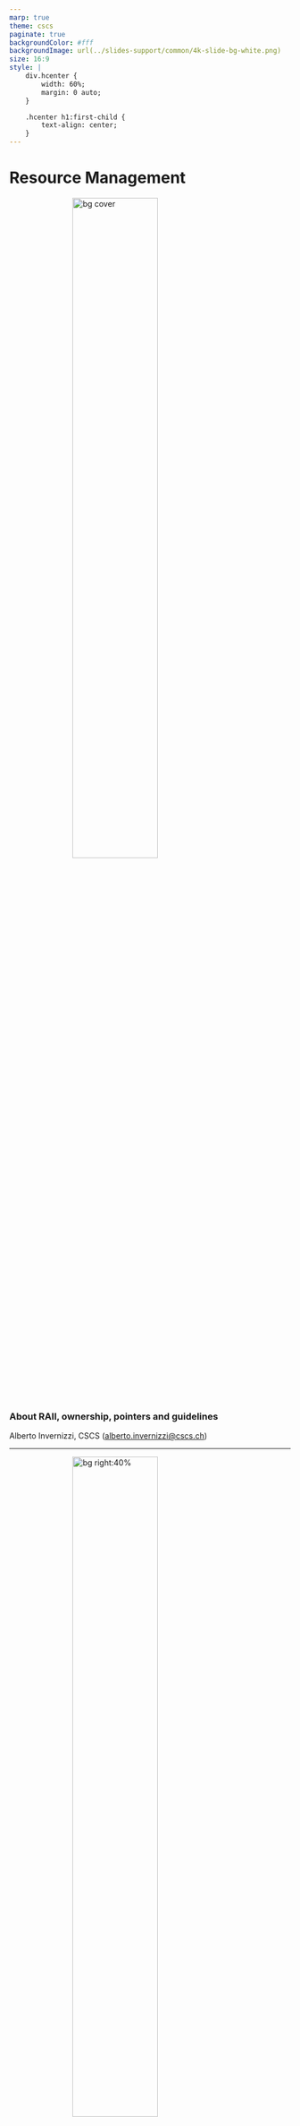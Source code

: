 ```yaml
---
marp: true
theme: cscs
paginate: true
backgroundColor: #fff
backgroundImage: url(../slides-support/common/4k-slide-bg-white.png)
size: 16:9
style: |
    div.hcenter {
        width: 60%;
        margin: 0 auto;
    }

    .hcenter h1:first-child {
        text-align: center;
    }
---
```


# **Resource Management**
![bg cover](../slides-support/common/title-bg3.png)
<!-- _paginate: skip  -->
<!-- _class: titlecover -->
<!-- _footer: "" -->

### About RAII, ownership, pointers and guidelines
Alberto Invernizzi, CSCS (alberto.invernizzi@cscs.ch)

---
<!-- _class: lead -->
![bg right:40%](./attachments/c++-logo.png)

C++ is an object-oriented programming language that among its main selling points has

- 🏎️ Performances
- 🎛️ Letting the user have full control over resources

**Performance** and **full-control** are somehow faces of the same coin: full control allows to do very clever and smart things to get best performances.

---
<!-- _class: lead -->

![bg left](./attachments/business-spiderman-working-computer-office-1359497850d.jpg)

*"... and with great power comes great responsibility."*

---
<div class="hcenter">

# Example: Memory

Memory management is an important aspects for many application, be it for
+ for optimization reasons
e.g.reduce memory operations costs and overhead)
+ memory limit constraints
e.g. embedded applications

This is one of the reasons why C++ is used in many industries, from Game Development to HPC.

Anywhere performance and control matters.

Indeed, C++ gives you all the knobs to manage the memory: when to allocate, when to deallocate, how much to allocate, ...

</div>

---
<div class="hcenter">

# It's not just about memory<br/>... it's about RESOURCEs!

+ Memory
+ File
+ Socket
+ Mutex
+ MPI Communicator
+ ...

Full control of a resource means managing it correctly by

+ 🤝 initializing/acquiring it
+ 👮‍♂️ keeping it alive till needed
+ 👋 release it cleanly when not useful anymore.

---
<!-- _class: lead -->
![bg right:35%](./attachments/bender-who-cares.jpg)

# Why should we care?

Not managing correctly resources may end up in subtle bugs...

+ in the "best" case a memory leak
+ in (one of) the worst cases a race-condition 💥 (**=nightmare** 😱).

---
![bg left:40%](./attachments/zach-math-thinking.jpg)

Managing the lifetime of a resource in an object-oriented context easily becomes difficult.

- objects are created,
- objects are manipulated
- objects are passed around to interact with other parts of the program
- ...

When the program complexity starts increasing, to ensure the correct management of these resources “manually” becomes unsustainable.

...and with concurrency it becomes even more difficult (**="impossible"** 🤯).

---
<!-- _class: lead -->

<div class="hcenter">

# Full control $\not\equiv$ hard to do!

Some languages address this problem using **garbage collectors**
but at the expense of performances and control.

**Not a solution for C++...**

...but having full control does not imply having to do it manually!

The language, through the compiler, is at our disposal. We can and should leverage it at our service.

Here we are going to see what tools the language offers us and which we can and should rely on to keep things under control, aiming at

**READABLE**, **CORRECT** and **EFFICIENT** code.

</div>

---
<div class="hcenter">

# RAII

**RAII**, which stands for *Resource Allocation Is Initialization*, is a programming technique that binds resource acquisition to **object lifetime**.

If an object follows RAII, it ensures that:
+ the resource is acquired/allocated/initialized when the object is initialised
+ it will be available for the lifetime of the object
+ and when the object is destroyed (it goes out of scope) the binded resource will be released too.

</div>

---
<div class="hcenter">

# Ownership

With RAII an object starts representing the **ownership** of the resource, so object has the responsibility of the correct management.

Developer does not have anymore the "direct" responsibility of the resource, but it does not mean they don’t have anymore control over it.

We delegated the hard-work of managing correctly the resource to the object and we can now reason about its ownership.

It’s a higher level of control, we don’t care anymore about what happens when the resource has to be created/released, we just have to think where and how long we need the resource and manipulate the object accordingly.

</div>

---
<!-- _class: lead -->

![bg 130%](./attachments/pointers.jpg)

## Use-case with pointers
## (Resource = Memory)

---
<div class="hcenter">

# Raw Pointers

Every C and C++ developer had to overcome the obstacle of pointers...

```cpp
void foo() {
    int value = 26;
    int *pointer_on_stack = &value;

    int* pointer = new int(26);
    int* buffer = new int[13];

    for (int i = 0; i < 13; ++i) {
        int val = vec[i];
        if (val == 0)
            return;
    }

    delete[] buffer;
}
```

</div>

---
<!-- _class: lead -->

# But are they the right tool for managing resources?
## (i.e. resource = memory in this case)

---
<div class="hcenter">

# Problem: Who is in charge?

Even without looking at the documentation, a reasonable expectation is that what it returns is a pointer to a memory allocated by the function.

```cpp
gsl_multifit_fsolver* gsl_multifit_fsolver_alloc(
    const gsl_multifit_fsolver_type * T,
    size_t n,
    size_t p);
```

+ is it up to me to deallocate it and keep it alive, right?
+ and `T`? should it be kept alive till `multifit_solver` is in use, correct?

</div>

---
# Problem: how should it be released?

How was it allocated?
+ `new` -> `delete`
+ `new[]` -> `delete[]`

<div class="twocolumns">
<div>
<cite>

Called by **delete**-expressions to deallocate storage previously allocated <mark>**for a single object**</mark>.
The **behavior** [...] **is undefined** unless:
+ ptr is a <mark>null pointer</mark> or
+ is a pointer previously obtained from [...] `operator new(std::size_t)` or `operator new(std::size_t, std::nothrow_t)`

</cite>
</div>
<div>
<cite>

Called by **delete[]**-expressions to deallocate storage previously allocated <mark>**for an array of objects**</mark>.
The **behavior** [...] **is undefined** unless:
+ ptr is a null pointer or
+ is a pointer previously obtained from [...] `operator new[](std::size_t)` or `operator new[](std::size_t, std::nothrow_t)`

</cite>
</div>
</div>

<center>

(source: https://en.cppreference.com/w/cpp/memory/new/operator_delete)

</center>

---
# Problem: burden of the management

<div class="twocolumns">
<div>

1) Remember to do it
it's not about being too lazy, it's more about cognitive load
2) Do it in the correct order
e.g. track dependencies between resources, is it deterministic?

</div>
<div>

```cpp
#include <algorithm>
#include <iostream>
#include <random>

int main() {
    constexpr std::size_t N = 5;
    int* buffer = new int[N];

    std::mt19937 engine;
    std::uniform_int_distribution<int> uniform_dist(1, 10);
    std::generate(buffer, buffer + N, [&]() { return uniform_dist(engine);});

    int* min_value = std::min_element(buffer, buffer + N);
    int* max_value = std::max_element(buffer, buffer + N);
    
    delete[] buffer;

    std::cout << *min_value << ":" << *max_value << "\n";
}
```

Possible output:

```console
0:12296208
```

</div>
</div>

---
<div class="hcenter">

# <!--fit--> Have you considered all execution paths?

If a function has multiple return statements, you may have to care about it multiple times...

```cpp
bool foo(int a, int b) {
    int buffer = new int[10];

    // ... (using buffer)

    if (a == 0) {
        return false;
    }

    // ... (using buffer)

    delete[] buffer;
    return true;
}
```

</div>

---
<div class="hcenter">

# ... even exceptions?

In case of an exception not managed, it becomes impossible to manage release correctly...

```cpp
float foo(int a, int b) {
    int buffer = new int[10];

    // ... (using buffer)

    // possibly throwing operation...
    float result = a / b;

    // if previous instruction throws...
    // ...nobody is going to release buffer
    delete[] buffer;
    return result;
}
```

</div>

---
<!-- _class: lead -->

# Raw pointers
## do **NOT** follow RAII
## and do **NOT** express ownership.

---
<!-- _class: lead -->
![bg](./attachments/smart-idea.jpeg)

<span style="width: 50%; position: absolute; right: 0; margin-right: 3%; color: white">

## What if we could have an object that allows us to avoid these problems by implementing RAII and expressing ownership?!

</span>

---
<div class="hcenter">

# Object Lifetime - C'tor and D'tor

RAII binds a resource to object lifetime.

Let's see what are the main handles we have on object lifetime.

```c++
{
    LessRawPtr a;       // c'tor is called

    // ...
}                       // d'tor is called
```

The language gives us the handle to the moment when an object starts is lifetime through its <mark>**constructor**</mark>!

**And what happen when it goes out of scope?** It gets destroyed...and the language gives us the chance to customize what happens at destruction time through its <mark>**destructor**</mark>!

</div>

---
# Object Lifetime

<div class="twocolumns">
<div>

```cpp
struct LessRawPtr {
    LessRawPtr() = default;
    LessRawPtr(int* ptr) : ptr_(ptr) {}
    ~LessRawPtr() { if (ptr_) delete ptr_; }

private:
    int* ptr_ = nullptr;
};
```

</div>
<div>

+ **C’tors** what to do when an object is created
  + (default) no resource managed by the obejct
  + (custom)  bind a resource to the object
+ **D’tor** what to do when an object is destroyed
  + if object is bound to a resource, release it

</div>
</div>

**The real magic 🪄 resides in the d'tor part**. It gets called as soon as an object lifetime ends:

+ it goes out of scope (e.g. block, expression, ...)
+ stack unwinding, i.e. when an exception is uncaught

We are binding a resource with an object on the *stack*, so **we are transitively giving properties of an *object on the stack* to a *resource***!

---
# Object Lifetime in action: multiple return points

We don't have to care anymore about multiple execution paths! 🍾

<div class="twocolumns">

<div>

```cpp
void foo(int a, int b) {
    int* data = new int[26];

    if (...) {
        // ...
        delete[] data;
        return ;
    }

    // use data again

    delete[] data;
}
```

</div>
<div>

```cpp
void foo(int a, int b) {
    LessRawPtr data(new int(26));

    if (...) {
        // ...
        return ;
    }

    // use data
}
```

</div>
</div>

---
# Object Lifetime in action: exceptions

We don't have to care anymore about exceptions too! 🍾

<div class="twocolumns">

<div>

```cpp
void foo(int a, int b) {
    int* memory = new int[26];

    if (...) {
        // ...
        delete[] memory;
        return ;
    }

    try {
        a / b;
    }
    catch (...) {
        delete[] memory;
    }

    // ...

    delete[] memory;
}
```

</div>
<div>

```cpp
void foo(int a, int b) {
    LessRawPtr memory(new int(26));     // call to c'tor

    if (...) {
        // ...
        return ;
    }

    a / b;

    // ... rest of code
}                                       // call to d'tor
```

</div>
</div>

In case the exception is thrown, rest of code won't be executed...but the stack unwinding ensures that all objects on the stack are destroyed, so the d'tor gets called and the resource is released cleanly! 😌

---
# RAII ✅ - Ownerhsip ❓

Now the lifetime of the resource is bound to the object, thanks to RAII. And what about ownership?

+ **What does it mean "ownership" for an object?**
It means that an object has responsibility over the underlying resource, whatever it happens...
+ **What can happen to an object?**
We can pass it around, for instance we can copy it!
+ **What happens when we copy an object?**
From the language perspective, a new object is created...
+ **...and what should happen from the resource perspective?**
It depends!

<center>

**Does the language provide an handle for this phases of the object life?**

</center>

---
# `T(const T&)` and `T& operator=(const T&)`

+ **Did we specify anything about them?** Nope.
+ **What happens?** Default behavior of the language.

The language cannot know aforehead how the object should behave, so it does the most simple thing.

It implicitly defines them (`= default`)
+ D'tor does nothing, i.e. empty body
+ Copy-{C'tor, Assigment Operator}, copy by value all attributes

<div class="twocolumns">
<div>

**What does it mean in our case?** `LessRawPtr` has a single attribute `ptr_`, which is a simple pointer, so it means copying the address into another object.

<center>

**🤔 How bad can it go?! 🤔**

</center>

</div>
<div>

```cpp
struct LessRawPtr {
    LessRawPtr(int* ptr) : ptr_(ptr) {}
    ~LessRawPtr() { if (ptr_) delete ptr_; }
private:
    int* ptr_ = nullptr;
};
```

</div>
</div>

---
# [[ SPOILER-ALERT ]] really bad!

<div class="twocolumns">
<div>

```cpp
{
    LessRawPtr a(new int(26));      // c'tor
    {
        LessRawPtr b = a;           // copy-c'tor
    }                               // d'tor (b)
    LessRawPtr c = a;               // copy c'tor
}                                   // d'tor (c and a)
```

</div>
<div>

https://godbolt.org/z/64bE4G3oW

</div>
</div>

+ `a` acquires the resource
+ in the inner block, `b` copies `a`'s resource address, because of the default *copy c'tor*
`a` and `b` now own "together" the same resource 💣
+ `b` goes out of scope so the resource gets released 👋
+ `c` will do the same that `b` did i.e. copy the address of `a`'s resource, because of the defailt *copy c'tor*
+ both `a` and `c` believe to still own the resource (even if one does not know about the other)...
+ ...but the resource has been already released!💥

<center>

We should probably do something different when the object is copied ... **actually there is a guideline**!

</center>

---
# Rule of Three

![bg right](./attachments/three.png)

If a class requires either a:
+ user-defined d'tor
`~LessRawPtr()`
+ user-defined copy c'tor
`LessRawPtr(const LessRawPtr&)`
+ user-defined copy assignment operator
`LessRawPtr& operator=(const LessRawPtr&)`

it almost certainly requires all three.

---
# What to do? It depends!

What *copy-{c'tor,assignment}* should do depends on how the object should behave on copy (*object semantic*) with respect to the controlled resource.

It might be:
- clone (aka "deep-copy")
should it allocate another identical and independent resource and copy its value?
- not-copyable
should it just not being copiable at all? (`= delete`)
- something else?
there might be other possible behaviors

<center>

Whatever you want it to do, you have to define it. 🤓

</center>

---
# Just two examples...

<div class="twocolumns">
<div>

Clone

```c++
struct LessRawPtr {
    // default c'tor
    LessRawPtr() = default;
    // custom c'tor
    LessRawPtr(int* ptr) : ptr_(ptr) {}
    // d'tor
    ~LessRawPtr() {
        if (ptr_)
            delete ptr_;
    }
    // copy c'tor
    LessRawPtr(const LessRawPtr& rhs) {
        ptr_ = new int(*rhs.ptr_);
    }
    // copy assignment operator (copy-and-swap idiom)
    LessRawPtr& operator=(const LessRawPtr& rhs) {
        LessRawPtr copy = rhs;
        std::swap(copy.ptr_, this->ptr_);
        return *this;
    }
private:
    int* ptr_ = nullptr;
};
```

https://godbolt.org/z/W5vffM7fM

</div>
<div>

Not-copyable

```c++
struct LessRawPtr {
    // default c'tor
    LessRawPtr() = default;
    // custom c'tor
    LessRawPtr(int* ptr) : ptr_(ptr) {}
    // d'tor
    ~LessRawPtr() {
        if (ptr_)
            delete ptr_;
    }
    // copy c'tor
    LessRawPtr(const LessRawPtr&) = delete;
    // copy assignment
    LessRawPtr& operator=(const LessRawPtr&) = delete;
private:
    int* ptr_ = nullptr;
};
```

https://godbolt.org/z/cPMvPd415

</div>
</div>

---
# First step towards a "smarter" than raw pointer

<div class="twocolumns">
<div>

```cpp
struct LessRawPtr {
    // default c'tor
    LessRawPtr() = default;
    // custom c'tor
    LessRawPtr(int* ptr) : ptr_(ptr) {}
    // d'tor
    ~LessRawPtr() {
        if (ptr_)
            delete ptr_;
    }
    // copy c'tor
    LessRawPtr(const LessRawPtr& rhs) = delete;
    // copy assignment operator
    LessRawPtr& operator=(const LessRawPtr& rhs) = delete;
private:
    int* ptr_ = nullptr;
};
```
</div>

<div>

+ **Who is responsible?** The object itself thanks to RAII
+ **How should it be released?** No worries, it is up to the object (it needs a specialization for `T[]`)
+ **Burden of the management?** Again, no worries...it is up to the object (and the language)
+ **All execution paths?** Yes! As soon as it goes out of scope, it will be released.
+ **...even in case of exceptions?** Yes, because stack unwinding makes the objects allocated on the stack to be destroyed, so their managed resource will be released cleanly.

</div>
</div>

**What do we have?** An object representing ownership of a memory allocation. This last implementation is not copyable, so the ownership of the resource is exclusive and cannot be transferred in any way.

---
# Ownership

`LessRawPtr` is really a partial implementation, to the extent that it cannot be really defined a pointer (e.g. how do I access the memory in it?!) and it would need some extensions in order to make it useful.

But it already expresses the concept of **ownership**!

It is possible to differentiate mainly two types of ownership:
- **Unique (or exclusive) ownership**
when there is exactly one object instance managing a specific resource
- **Shared ownership**
when there are more objects managing the same resource (not clones, but exactly the same resource).

<br/>

<center>

## What is the type of `LessRawPtr` ownership?

</center>

---
![bg right:60%](attachments/todolist.png)

### Let's complete the implementation of the `LessRawPtr`.

Let's make it useful!

### ToDo
+ Generalization for different resources/types
+ Allow customization of destructor (each resource has different needs)
+ Specialization for T and T[]
+ Ways to access the reosource
+ Decide what to do about ownership
+ ...

---
<!-- _class: lead -->

## Wait...if this is so useful and fantastic,
#### It is something probably existing in every C++ codebase!
#### Everyone should use it, no!?

---
<!-- _class: lead -->
![bg right:60%](attachments/stone-wheel.png)

## The savvy uses to say
#### *"don't reinvent the wheel"*

---
# STL Smart Pointers

![bg left:40%](./attachments/c++-logo.png)

STL provides a fully-featured solution for **smart pointers**:
+ `std::unique_ptr<T>` = unique ownership
+ `std::shared_ptr<T>` = shared ownership
+ `std::weak_ptr<T>` = shared ownership (specific use case)

Which are defined in the `<memory>` header.

---
# STL Smart Pointers API

<div class="twocolumns">
<div>

## `std::unique_ptr<T>`

![](./attachments/cppref-unique_ptr.png)

</div>
<div>

## `std::shared_ptr<T>`

![](./attachments/cppref-shared_ptr.png)

</div>
</div>

---
# `std::shared_ptr<T>`

<style scoped>
    img {
        display: flex;
        margin: 10px auto;
        width: 72%;
    }
</style>

<div class="twocolumns">

<div>

![](./attachments/shared_ptr-ctors.png)

<cite>
1) Constructs a shared_ptr which shares ownership of the object managed by r. If r manages no object, *this manages no object either. [...]
</cite>

</div>
<div>

This is copyable, and the copyability for it has been implemented not to clone the resource but to "share" the resource, allowing to extend the ownership group.

As we trivially saw before, just copying the address was not enough for sharing correctly the same resource over two objects. The main problem was that once the address was copied, the two objects were not "linked" anyhow, so one didn't know if the other was still using the resource or not.

How can this information about usage be shared among multiple objects?
</div>
</div>

---
<style scoped>
    img {
        display: flex;
        margin: 0 auto;
        width: 55%;
    }
</style>

# `shared_ptr<T>`: the machinery

They are aka **reference counted smart pointers**, which definition already exposes their internal mechanism.

![](./attachments/shared_ptr-machinery.png)

In shared ownership, the management responsibility is shared among the group, and just the last object alive, is allowed to actually destroy the resource.

---
<style scoped>
    .image img {
        display: flex;
        margin: 0 auto;
        width: 60%;
    }
</style>

# `shared_ptr<T>`: the costs 1/2

<span>Heap allocations are not cheap 💰. Moreover having control block and resource allocated separately, might be expensive in case they end up far apart in memory.</span>

<div class="image">

![](./attachments/shared_ptr-cost-heap.png)

</div>

<span style="display: inline-block; width:100%; text-align: center; color: red;">

Use `std::make_shared` which at least allocates both all at once, i.e. single allocation and close together.

</span>

---
<style scoped>
    .image img {
        display: flex;
        margin: 0 auto;
        width: 60%;
    }
</style>

# `shared_ptr<T>`: the costs 2/2

Each time we copy the `shared_ptr`, we are working on a shared control block. This access is thread safe, so it requires a synchronization, which is expensive 💰.

<div class="image">

![](./attachments/shared_ptr_cost-sync.png)

</div>

<span style="display: inline-block; width:100%; text-align: center;">

*note: the control block is thread safe, not the resource usage!

</span>

---
<!-- _class: lead -->

# Raw vs Smart pointers

---
<!-- _class: lead -->

# ~~Raw vs Smart pointers~~
# Raw + Smart pointers

---
<div class="hcenter">

# Raw pointers are really useful!

Smart pointers are not a one solution fits all, raw pointers are still very useful!

The main point to keep in mind is about *ownership*:
+ Raw pointers (+ references) = non-owning
+ Smart pointers = owning

By using them correctly, you vehiculate a very important information via your API.

</div>

---
# CPP Core Guidelines

+ R.1: Manage resources automatically using resource handles and RAII
+ R.3: A raw pointer (a T*) is non-owning
+ R.4: A raw reference (a T&) is non-owning

+ R.10: Avoid malloc() and free()
+ R.11: Avoid calling new and delete explicitly

+ R.20: Use unique_ptr or shared_ptr to represent ownership
+ R.21: Prefer unique_ptr over shared_ptr unless you need to share ownership
+ R.22: Use make_shared() to make shared_ptrs
+ R.23: Use make_unique() to make unique_ptrs

+ R.30: Take smart pointers as parameters only to explicitly express lifetime semantics

(source: [https://isocpp.github.io/CppCoreGuidelines/CppCoreGuidelines#S-resource](https://isocpp.github.io/CppCoreGuidelines/CppCoreGuidelines#S-resource))

---
<!-- _class: lead -->

![bg 50%](attachments/whoarewe-performances.png)

---
<div class="hcenter">

<!-- https://godbolt.org/z/sd4TWGYf1 -->

```cpp
struct Dataset {
    Dataset() {
        std::cout << "Created dataset!\n";
    };
    ~Dataset() {
        std::cout << "Deleting dataset!\n";
    }
    Dataset(const Dataset&) {
        std::cout << "Create dataset copying GBs of data\n";
    }
    Dataset& operator=(const Dataset&) {
        std::cout << "Copying GBs of data\n";
        return *this;
    }
    void initialize() {
        std::cout << "Initialize dataset...\n";
    }
};
```

The semantic of this object is:
+ Default C'tor create a dataset
+ Data inside a dataset can be deep-copied

</div>

---
<div class="hcenter">

```cpp
Dataset a;
Dataset b;
b = a;
```

```
Created dataset!
Created dataset!
Copying GBs of data
Deleting dataset!
Deleting dataset!
```

👍 Perfectly fine with it!

Two datasets created, one copy, two datasets destroyed.

✅ Nothing unexpected.

</div>

---
<div class="hcenter">

```cpp
Dataset createDataset() {
    Dataset x;
    x.initialize();
    return x;
}

Dataset b = createDataset();
```

```
Created dataset!
Initialize dataset...
Deleting dataset!
```

🤔 I would have expected:
+ Two datasets created (`x` default, `b` copied)
+ Two dataset destroyed

</div>

<center>

Wow! No copy?!?  Indeed, there is no copy: it does not call the copy-c'tor! Thanks to **copy-elision**! 

### C++ IS SUPER! BEST PERFORMANCE!

</center>

---
<div class="hcenter">

# Copy elision

<cite>

"(copy-elision) omits copy [...] **constructor**, resulting in zero-copy pass-by-value semantics." </cite>

</cite>

```cpp
Dataset b = createDataset();
```

**Is it a copy-constructor or a copy-assignment?**

The copy assignment is a member function, so it has to be applied to an existing object.
But at this point the object does not exist yet, so even if it looks like an assignment, it is actually a constructor call, a copy-c'tor call!

*Ok, from the code we expect a copy constructor call, and copy elision explicitly refers to the constructor and not to the assignment operator...*

</div>

---
<div class="hcenter">

```cpp
Dataset createDataset() {
    Dataset x;
    x.initialize();
    return x;
}
Dataset b;
b = createDataset();
```

```
Created dataset!
Created dataset!
Initialize dataset...
Copying GBs of data
Deleting dataset!
Deleting dataset!
```

No copy-elision at the party, and performance are gone!

...is it so different than before?! A temporary dataset is created and, instead of using that (as in copy-elision case), it gets copied from, just before discarding it?!

</div>

<center>

### C++ is stupid! Why can't it use temporary one also here?!

</center>

---

# Why is it so stupid?!

It is not stupid, it just let you decide all details!

<center>

### Remember: With C++ you have FULL CONTROL!

</center>

So here there is the plot-twist...you have control also over this specific case!

**Can you spot the difference between the twos?** We were talking about a "temporary"...

<div class="twocolumns">

<div>

<center>

"deep-copy"

</center>

```cpp
Dataset b;
b = a;
```
</div>

<div>

<center>

"no copy-elision"

</center>

```cpp
Dataset b;
b = createDataset();
```
</div>

</div>

**Can you see it?** The main difference is that the temporary does not have a name!

<center>

### Yes, C++ gives a knob also for this!

</center>

But, before seeing the handle, let's understand a bit better this question about temporaries...

---

# In the beginning there was just LEFT and RIGHT...

Even if they are not 100% correct, these definitions are very good approximations.

+ `lvalue`s can stay **<mark>"typically"</mark>** on the **left** side of `=`, and `rvalues` can **<mark>"typically"</mark>** stay on the **right**.
+ `lvalue` is **<mark>"typically"</mark>** something with an **identity**, and `rvalue` has **<mark>"typically"</mark>** **no identity**

For them, the language offers two different kind of references that binds to them.

+ `&` lvalue references
+ `&&` rvalue references

<center>
An important detail:
<cite>

`&&` (rvalue reference), extend lifetime of temporaries. Also `const&` (const lvalue reference) does.

</cite>
</center>

---
# Back to our performance problem...

Let's try to express our desired behavior in terms of `lvalues` and `rvalues`.

<div class="twocolumns">

<div>

```cpp
Dataset b;
b = a;
```
</div>

<div>

```cpp
Dataset b;
b = createDataset();
```
</div>

</div>

Desiderata:
+ we don't want to steal from an `lvalue`, because it is not a temporary and someone else might still use it
+ we might want to steal from an `rvalue`, because it is a temporary and it is going to be destroyed

We used the word "steal", because a temporary object can get completely emptied. In C++ it is used the word "move", from which it origins the **move-semantic**, meaning that the "ownership" of a resource can be moved from one object to another.

---
<div class="hcenter">

# What handles do we have?

Let's give another look at references that binds to `lvalues` and `rvalues`:

`lvalue` -> `&`
`rvalue` -> `&&`

Actually, in the **<mark>copy c'tor</mark>** and in the **<mark>copy assignment operator</mark>** we use the `const&`, which is an `lvalue` reference...

<center>

`Dataset(const Dataset&)` and `Dataset& operator=(const Dataset&)`

**What if we use an rvalue reference instead of an lvalue one?**

`Dataset(Dataset&&)` and `Dataset& operator=(Dataset&&)`

We get a **<mark>move c'tor</mark>** and a **<mark>move assignment operator</mark>**!

</center>

---
<div class="hcenter">

<!-- https://godbolt.org/z/qhrT1xfhr -->

```cpp
struct Dataset {
    Dataset() {
        std::cout << "Created dataset!\n";
    };
    ~Dataset() {
        std::cout << "Deleting dataset!\n";
    }
    Dataset(const Dataset&) {
        std::cout << "Create dataset copying GBs of data\n";
    }
    Dataset& operator=(const Dataset&) {
        std::cout << "Copying GBs of data\n";
        return *this;
    }
    Dataset(Dataset&&) {
        std::cout << "Stole dataset\n";
    }
    Dataset& operator=(Dataset&&) {
        std::cout << "Stole dataset\n";
        return *this;
    }
    void initialize() {
        std::cout << "Initialize dataset...\n";
    }
};
```

Now `Dataset` is able to behave differently depending on the value category of the argument:
+ `lvalue` -> copy c'tor or copy assignment operator
+ `rvalue` -> move c'tor or move assignment operator

</div>

---
<!-- _class: lead -->

<div class="hcenter">

```cpp
Dataset b;
b = createDataset();
```

```
Created dataset!
Created dataset!
Initialize dataset...
Stole dataset
Deleting dataset!
Deleting dataset!
```

Now the temporary gets stolen during the assignment.

### Performance are back!

---
# Rule of Five
![bg right:33%](./attachments/five.png)

<cite>

Because the presence of a user-defined (or `= default` or `= delete`)
+ D'tor
+ Copy C'tor
+ Copy Assignment Operator

**any class for which move semantics are desirable**, has to declare:
</cite>

1. D'tor
2. Copy c'tor
3. Copy assignment
4. Move c'tor
5. Move assignment

**Unlike Rule of Three, failing to implement move semantic is not an error, but a missed optimization opportunity.**

---
# This is just a part of the story...

We might want to move resources also from an `lvalue`, because we know it is going to be destroyed soon or it is not going to be used anymore.

C++ gives us an handle also for this! We can "move" ownership also from an `lvalue` with `std::move()`!

<div class="hcenter">

```cpp
Dataset a;
Dataset b;
b = std::move(a);
```

```
Created dataset!
Created dataset!
Stole dataset
Deleting dataset!
Deleting dataset!
```

</div>

Note: When you call `std::move(a)`, after that call you cannot assume anything about `a`. It is in a *valid but unspecified state*.

---

# `std::move` DOES NOT move

`std::move` tells that you "might move from" the object, but actually it does not move anything.

The "move" of the resources is up to the function that gets the `rvalue` reference, it might also not doing anything with it or just reading from it.

Indeed, `std::move` is just an unconditional cast from an lvalue reference to an rvalue reference!

<center>

### It makes an `lvalue` appear like an `rvalue`!

</center>

Actually, the implementation is something very similar to this simplified snippet

<div class="hcenter">

```cpp
T&& std::move(T& lvalue) {
    return static_cast<T&&>(lvalue);
}
```

</div>

<center>

*See actual LLVM libc++ implementation @
https://github.com/llvm/llvm-project/blob/main/libc/src/__support/CPP/utility/move.h*

</center>

---
<!-- _class: lead -->
# Value categories

---
# Value categories

<center>

![](attachments/value-categories-00-l-vs-r.png)

</center>


---

# Value categories

<center>

![](attachments/value-categories-01-l-vs-r-move.png)

</center>

---

# Value categories

<center>

![](attachments/value-categories-02-move-semantic.png)

</center>

---

# Value categories

<center>

![](attachments/value-categories-03-rvalue.png)

</center>

---

# Value categories

<center>

![](attachments/value-categories-04-general.png)

</center>

---
# <!--fit--> Why `lvalue`/`rvalue` definintions in terms of is a good approximation?

<div class="hcenter">

From https://en.cppreference.com/w/cpp/language/reference

<cite>

When a function's return type is lvalue reference, the function call expression becomes an lvalue expression:

</cite>

```cpp
#include <iostream>
#include <string>
 
char& char_number(std::string& s, std::size_t n) {
    return s.at(n);
}
 
int main()
{
    std::string str = "Test";
    char_number(str, 1) = 'a';
    std::cout << str << '\n';
}
```

```
Tast
```

</div>

---

<!-- _class: lead -->

### Given RuleOf3 and RuleOf5, what's the next in the sequence?

A. RuleOf7
B. RuleOf0
C. RuleOf8

---
![bg left:33%](./attachments/zero.png)
# Rule of Zero

Classes that have:
+ custom destructors
+ copy/move constructors or
+ copy/move assignment operators

**should deal exclusively with ownership**
(which follows from the Single Responsibility Principle).

<mark>

**Other classes should not have custom destructors, copy/move constructors or copy/move assignment operators.**

</mark>

---

<div class="hcenter">

# Let's say we hve C-style library

```cpp
#include <iostream>
#include <memory>
#include <zmq.h>

int main (void) {
    void *context = zmq_ctx_new();
    void *requester = zmq_socket(context, ZMQ_REQ);

    zmq_connect(requester, "tcp://localhost:5555");
    zmq_send(requester, "Hello", 5, 0);

    zmq_close(requester);
    zmq_ctx_destroy(context);

    return 0;
}
```

</div>

---

<div class="hcenter">

# We can apply RuleOf5!

```cpp
struct ZmqContext {
    ZmqContext(void* handle) : context_(handle) {}
    ~ZmqContext() { zmq_ctx_destroy(context_); }

    ZmqContext(const ZmqContext&) = delete;
    ZmqContext& operator=(const ZmqContext&) = delete;

    ZmqContext(ZmqContext&&) = default;
    ZmqContext& operator=(ZmqContext&&) = default;
    private:
    void* context_;
};
```

```cpp
int main () {
    ZmqContext context = zmq_ctx_new();
    ZmqSocket requester = zmq_socket(context, ZMQ_REQ);

    zmq_connect(requester.get(), "tcp://localhost:5555");
    zmq_send(requester.get(), "Hello", 5, 0);

    return 0;
}
```

</div>

---
<!-- _class: lead -->

# Is it really worth it?
### What about applying RuleOf0??

---

<center>

# RuleOf0 rocks!

</center>

Actually we can use `std::unique_ptr` to express what kind of ownership we want to have for our object.

<center>

It's generic, it's reusable!

</center>

<div class="twocolumns">

<div>

```cpp
#include <iostream>
#include <memory>
#include <zmq.h>

struct ZmqContext {
    ZmqContext(void* handle) : context_(handle, zmq_ctx_destroy) {}
    void* get() const noexcept { return context_.get(); }

    private:
    std::unique_ptr<void, decltype(&zmq_ctx_destroy)> context_;
};

struct ZmqSocket {
    ZmqSocket(void* handle) : socket_(handle, zmq_close) {}
    void* get() const noexcept { return socket_.get(); }

    private:
    std::unique_ptr<void, decltype(&zmq_close)> socket_;
};
```

</div>

<div>

```cpp
int main () {
    ZmqContext context = zmq_ctx_new();
    ZmqSocket requester = zmq_socket(context, ZMQ_REQ);

    zmq_connect(requester.get(), "tcp://localhost:5555");
    zmq_send(requester.get(), "Hello", 5, 0);

    return 0;
}
```

</div>
</div>

---
<div class="hcenter">

<center>

##### In the end it is just
# RuleOf0 vs RuleOf5

</center>

In modern C++ (>=C++11), where move-semantic has been introduced, RuleOf3 has pratically been superseeded by RuleOf5.

Moreover, as we have seen, STL provides generic objects encapsulating ownership policies, e.g. `std::unique_ptr` and `std::shared_ptr`, allowing us to completely relying on them for the management.

<center>

For this reason the guideline is

# <!--fit--> "prefer applyig RuleOf0 if possible, otherwise fallback to RuleOf5"

[C++ Core Guidelines - C.20](https://isocpp.github.io/CppCoreGuidelines/CppCoreGuidelines#c20-if-you-can-avoid-defining-default-operations-do)

</center>

</div>

---
# Conclusion/Recap

+ Introduction to RAII and Ownership
+ RuleOfThree
+ Smart Pointers
+ Move semantic as an optimization chance
+ RuleOfFive
+ Value categories
+ RuleOfZero

---
<!-- _class: lead -->

# Q&A

Thanks

Alberto Invernizzi
Research Software Engineer @ CSCS
